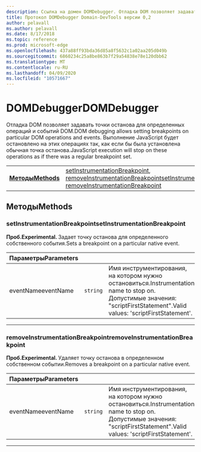 ```yaml
---
description: Ссылка на домен DOMDebugger. Отладка DOM позволяет задавать точки останова для определенных операций и событий DOM. Выполнение JavaScript будет остановлено на этих операциях так, как если бы была установлена обычная точка останова.
title: Протокол DOMDebugger Domain-DevTools версии 0,2
author: pelavall
ms.author: pelavall
ms.date: 8/17/2018
ms.topic: reference
ms.prod: microsoft-edge
ms.openlocfilehash: 437a88ff93bda36d85a8f5632c1a02aa205d049b
ms.sourcegitcommit: 6860234c25a8be863b7f29a54838e78e120dbb62
ms.translationtype: MT
ms.contentlocale: ru-RU
ms.lasthandoff: 04/09/2020
ms.locfileid: "10571667"
---
```

# <span data-ttu-id="d3490-105">DOMDebugger</span><span class="sxs-lookup"><span data-stu-id="d3490-105">DOMDebugger</span></span>
<span data-ttu-id="d3490-106">Отладка DOM позволяет задавать точки останова для определенных операций и событий DOM.</span><span class="sxs-lookup"><span data-stu-id="d3490-106">DOM debugging allows setting breakpoints on particular DOM operations and events.</span></span> <span data-ttu-id="d3490-107">Выполнение JavaScript будет остановлено на этих операциях так, как если бы была установлена обычная точка останова.</span><span class="sxs-lookup"><span data-stu-id="d3490-107">JavaScript execution will stop on these operations as if there was a regular breakpoint set.</span></span>

| | |
|-|-|
| [**<span data-ttu-id="d3490-108">Методы</span><span class="sxs-lookup"><span data-stu-id="d3490-108">Methods</span></span>**](#methods) | <span data-ttu-id="d3490-109">[setInstrumentationBreakpoint](#setinstrumentationbreakpoint), [removeInstrumentationBreakpoint](#removeinstrumentationbreakpoint)</span><span class="sxs-lookup"><span data-stu-id="d3490-109">[setInstrumentationBreakpoint](#setinstrumentationbreakpoint), [removeInstrumentationBreakpoint](#removeinstrumentationbreakpoint)</span></span> |
## <span data-ttu-id="d3490-110">Методы</span><span class="sxs-lookup"><span data-stu-id="d3490-110">Methods</span></span>

### <span data-ttu-id="d3490-111">setInstrumentationBreakpoint</span><span class="sxs-lookup"><span data-stu-id="d3490-111">setInstrumentationBreakpoint</span></span>
<span><b><span data-ttu-id="d3490-112">Проб.</span><span class="sxs-lookup"><span data-stu-id="d3490-112">Experimental.</span></span> </b></span><span data-ttu-id="d3490-113">Задает точку останова для определенного собственного события.</span><span class="sxs-lookup"><span data-stu-id="d3490-113">Sets a breakpoint on a particular native event.</span></span>

<table>
    <thead>
        <tr>
            <th><span data-ttu-id="d3490-114">Параметры</span><span class="sxs-lookup"><span data-stu-id="d3490-114">Parameters</span></span></th>
            <th></th>
            <th></th>
        </tr>
    </thead>
    <tbody>
        <tr>
            <td><span data-ttu-id="d3490-115">eventName</span><span class="sxs-lookup"><span data-stu-id="d3490-115">eventName</span></span></td>
            <td><code class="flyout">string</code></td>
            <td><span data-ttu-id="d3490-116">Имя инструментирования, на котором нужно остановиться.</span><span class="sxs-lookup"><span data-stu-id="d3490-116">Instrumentation name to stop on.</span></span> <span data-ttu-id="d3490-117">Допустимые значения: "scriptFirstStatement".</span><span class="sxs-lookup"><span data-stu-id="d3490-117">Valid values: 'scriptFirstStatement'.</span></span></td>
        </tr>
    </tbody>
</table>
</p>

---

### <span data-ttu-id="d3490-118">removeInstrumentationBreakpoint</span><span class="sxs-lookup"><span data-stu-id="d3490-118">removeInstrumentationBreakpoint</span></span>
<span><b><span data-ttu-id="d3490-119">Проб.</span><span class="sxs-lookup"><span data-stu-id="d3490-119">Experimental.</span></span> </b></span><span data-ttu-id="d3490-120">Удаляет точку останова в определенном собственном событии.</span><span class="sxs-lookup"><span data-stu-id="d3490-120">Removes a breakpoint on a particular native event.</span></span>

<table>
    <thead>
        <tr>
            <th><span data-ttu-id="d3490-121">Параметры</span><span class="sxs-lookup"><span data-stu-id="d3490-121">Parameters</span></span></th>
            <th></th>
            <th></th>
        </tr>
    </thead>
    <tbody>
        <tr>
            <td><span data-ttu-id="d3490-122">eventName</span><span class="sxs-lookup"><span data-stu-id="d3490-122">eventName</span></span></td>
            <td><code class="flyout">string</code></td>
            <td><span data-ttu-id="d3490-123">Имя инструментирования, на котором нужно остановиться.</span><span class="sxs-lookup"><span data-stu-id="d3490-123">Instrumentation name to stop on.</span></span> <span data-ttu-id="d3490-124">Допустимые значения: "scriptFirstStatement".</span><span class="sxs-lookup"><span data-stu-id="d3490-124">Valid values: 'scriptFirstStatement'.</span></span></td>
        </tr>
    </tbody>
</table>
</p>

---
